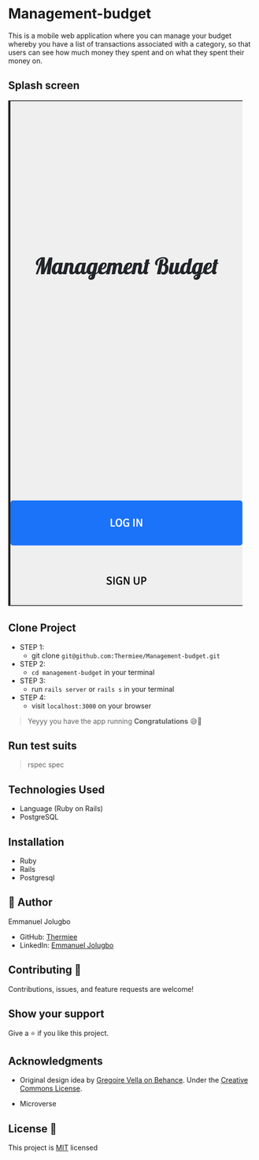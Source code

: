 # Management-budget
This is a mobile web application where you can manage your budget whereby you have a list of transactions associated with a category, so that users can see how much money they spent and on what they spent their money on.


## Splash screen
![](./app_screenshot.png)


## Clone Project
- STEP 1:
  - git clone `git@github.com:Thermiee/Management-budget.git`
- STEP 2:
  - `cd management-budget` in your terminal
- STEP 3:
  - run `rails server` or `rails s` in your terminal
- STEP 4:
  - visit `localhost:3000` on your browser
> Yeyyy you have the app running **Congratulations** 😅🎉

## Run test suits
  > rspec spec

## Technologies Used
* Language (Ruby on Rails)
* PostgreSQL

## Installation
* Ruby
* Rails
* Postgresql

## 👤 Author 
Emmanuel Jolugbo
- GitHub: [Thermiee](https://github.com/Thermiee)
- LinkedIn: [Emmanuel Jolugbo](https://www.linkedin.com/in/emmanuel-jolugbo/)

## Contributing :handshake:
Contributions, issues, and feature requests are welcome!

## Show your support
Give a :star: if you like this project.

## Acknowledgments
* Original design idea by [Gregoire Vella on Behance](https://www.behance.net/gallery/19759151/Snapscan-iOs-design-and-branding?tracking_source=). Under the [Creative Commons License](https://creativecommons.org/licenses/by-nc/4.0/).

* Microverse

## License :memo:
This project is [MIT](https://github.com/microverseinc/readme-template/blob/master/MIT.md) licensed

